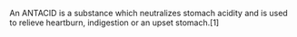An ANTACID is a substance which neutralizes stomach acidity and is used to relieve heartburn, indigestion or an upset stomach.[1]
